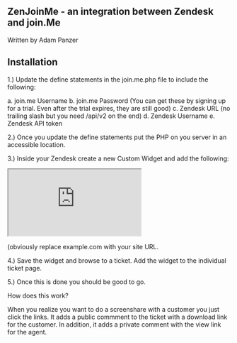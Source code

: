 ZenJoinMe - an integration between Zendesk and join.Me
---

Written by Adam Panzer

Installation
---

1.) Update the define statements in the join.me.php file to include the following:

a. join.me Username 
b. join.me Password
(You can get these by signing up for a trial. Even after the trial expires, they are still good)
c. Zendesk URL (no trailing slash but you need /api/v2 on the end)
d. Zendesk Username
e. Zendesk API token

2.) Once you update the define statements put the PHP on you server in an accessible location.

3.) Inside your Zendesk create a new Custom Widget and add the following:

<iframe id="ticketID" title={{ticket.id}} src="http://example.com/join.me.php?ticketid={{ticket.id}}"></iframe>

(obviously replace example.com with your site URL.

4.) Save the widget and browse to a ticket. Add the widget to the individual ticket page.

5.) Once this is done you should be good to go.

How does this work?

When you realize you want to do a screenshare with a customer you just click the links. It adds a public commment to the ticket with a download link for the customer. In addition, it adds a private comment with the view link for the agent. 